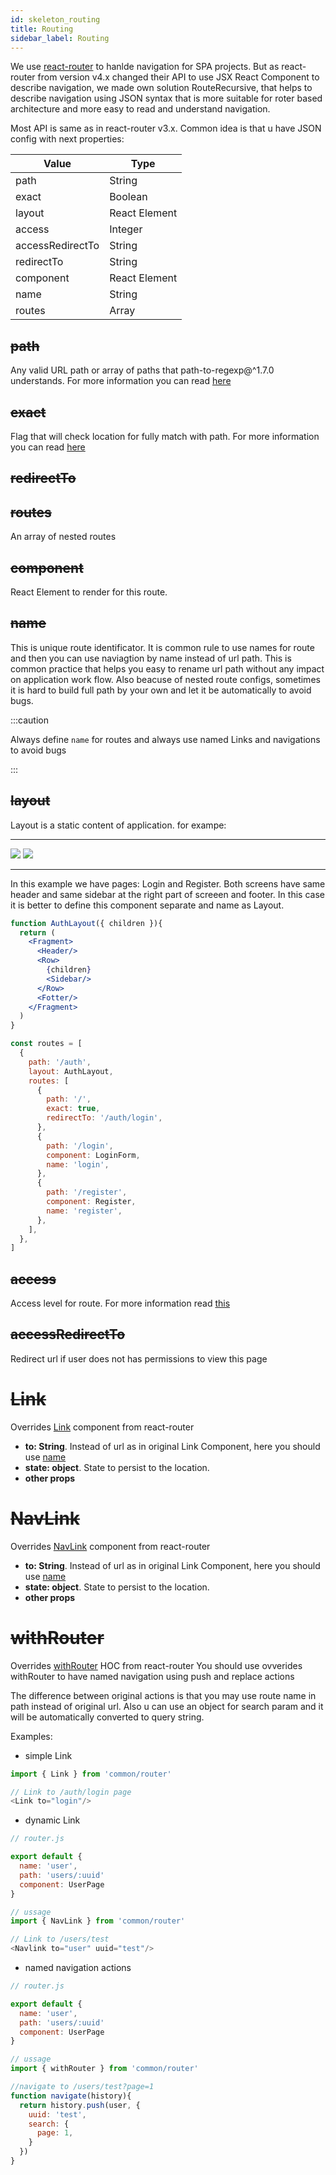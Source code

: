 ```yaml
---
id: skeleton_routing
title: Routing
sidebar_label: Routing
---
```


We use [react-router](https://reacttraining.com/react-router/web/guides/quick-start) to hanlde navigation for SPA projects.
But as react-router from version v4.x changed their API to use JSX React Component to describe navigation, we made own solution RouteRecursive, that helps to describe navigation using JSON syntax that is more suitable for roter based architecture and more easy to read and understand navigation. 

Most API is same as in react-router v3.x. Common idea is that u have JSON config with next properties:

|  Value             |      Type             |
| ------------------ | --------------------- |
|   path             | String|Array          |
|   exact            | Boolean               |
|   layout           | React Element         |
|   access           | Integer               |
|   accessRedirectTo | String                |
|   redirectTo       | String                |
|   component        | React Element         |
|   name             | String                |
|   routes           | Array                 |


## ~~path~~
Any valid URL path or array of paths that path-to-regexp@^1.7.0 understands. For more information you can read [here](https://reacttraining.com/react-router/web/api/Route/path-string-string)

## ~~exact~~
Flag that will check location for fully match with path. For more information you can read [here](https://reacttraining.com/react-router/web/api/Route/exact-bool)

## ~~redirectTo~~


## ~~routes~~

An array of nested routes

## ~~component~~
React Element to render for this route.

## ~~name~~
This is unique route identificator. It is common rule to use names for route and then you can use naviagtion by name instead of url path. This is common practice that helps you easy to rename url path without any impact on application work flow. Also beacuse of nested route configs, sometimes it is hard to build full path by your own and let it be automatically to avoid bugs.

:::caution

Always define `name` for routes and always use named Links and navigations to avoid bugs

:::


## ~~layout~~
Layout is a static content of application.
for exampe: 

---
<div class="adidas_auth">
    <img src="/img/adidas_1.png"/>
    <img src="/img/adidas_2.png"/>
</div>

---

In this example we have pages: Login and Register. Both screens have same header and same sidebar at the right part of screeen and footer. In this case it is better to define this component separate and name as Layout.

```jsx
function AuthLayout({ children }){
  return (
    <Fragment>
      <Header/>
      <Row>
        {children}
        <Sidebar/>
      </Row>
      <Fotter/>
    </Fragment>
  )
}

const routes = [
  {
    path: '/auth',
    layout: AuthLayout,
    routes: [
      {
        path: '/',
        exact: true,
        redirectTo: '/auth/login',
      },
      {
        path: '/login',
        component: LoginForm,
        name: 'login',
      },
      {
        path: '/register',
        component: Register,
        name: 'register',
      },
    ],
  },
]


```

## ~~access~~

Access level for route. For more information read [this](/bones/docs/skeleton/skeleton_access#page-level-access)

## ~~accessRedirectTo~~

Redirect url if user does not has permissions to view this page

# ~~Link~~

Overrides [Link](https://reacttraining.com/react-router/web/api/Link) component from react-router

- **to: String**. Instead of url  as in original Link Component, here you should use [name](/bones/docs/skeleton/skeleton_routing#name)
- **state: object**. State to persist to the location.
- **other props**

# ~~NavLink~~

Overrides [NavLink](https://reacttraining.com/react-router/web/api/NavLink) component from react-router

- **to: String**. Instead of url  as in original Link Component, here you should use [name](/bones/docs/skeleton/skeleton_routing#name)
- **state: object**. State to persist to the location.
- **other props**

# ~~withRouter~~
Overrides [withRouter](https://reacttraining.com/react-router/web/api/withRouter) HOC from react-router
You should use ovverides withRouter to have named navigation using push and replace actions

The difference between original actions is that you may use route name in path instead of original url.
Also u can use an object for search param and it will be automatically converted to query string.


Examples:

- simple Link

```javascript
import { Link } from 'common/router'

// Link to /auth/login page
<Link to="login"/>
```

- dynamic Link


```javascript
// router.js

export default {
  name: 'user',
  path: 'users/:uuid'
  component: UserPage
}

// ussage
import { NavLink } from 'common/router'

// Link to /users/test
<Navlink to="user" uuid="test"/>

```

- named navigation actions

```javascript
// router.js

export default {
  name: 'user',
  path: 'users/:uuid'
  component: UserPage
}

// ussage
import { withRouter } from 'common/router'

//navigate to /users/test?page=1
function navigate(history){
  return history.push(user, {
    uuid: 'test',
    search: {
      page: 1,
    }
  })
}

```
